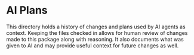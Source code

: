 # AI Plans

This directory holds a history of changes and plans used by AI agents as context.
Keeping the files checked in allows for human review of changes made to this package
along with reasoning. It also documents what was given to AI and may provide useful
context for future changes as well.